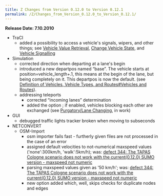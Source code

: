 ```yaml
---
title: Z Changes from Version 0.12.0 to Version 0.12.1
permalink: /Z/Changes_from_Version_0.12.0_to_Version_0.12.1/
---
```


**Release Date: 7.10.2010**

-   TraCI
    -   added a possibility to access a vehicle's signals, wipers, and other things; see [Vehicle Value Retrieval](/TraCI/Vehicle_Value_Retrieval "wikilink"), [Change Vehicle State](/TraCI/Change_Vehicle_State "wikilink"), and [Vehicle Signalling](/TraCI/Vehicle_Signalling "wikilink")
-   Simulation
    -   corrected direction when departing at a lane's begin
    -   introduced a new <span class="inlxml">departpos</span> named “<span class="inlxml">base</span>”. The vehicle starts at position=vehicle_length+.1, this means at the begin of the lane, but being completely on it. This <span class="inlxml">departpos</span> is now the default. (see [Definition of Vehicles, Vehicle Types, and Routes\#Vehicles and Routes](/Definition_of_Vehicles,_Vehicle_Types,_and_Routes#Vehicles_and_Routes "wikilink")).
    -   addressing teleports
        -   corrected “incoming lanes” determination
        -   added the option ; if enabled, vehicles blocking each other are exchanged (see [Purgatory/Lane Changing](/Purgatory/Lane_Changing "wikilink"), in work)
-   GUI
    -   debugged traffic lights tracker broken when moving to subseconds
-   NETCONVERT
    -   OSM-Import
        -   osm importer fails fast - furtherly given files are not processed in the case of an error
        -   assigned default velocities to not-numerical maxspeed values ('none':300km/h, 'walk':5km/h); was: [defect 344: The TAPAS Cologne scenario does not work with the current(0.12.0) SUMO version - maxspeed not numeric](http://apps.sourceforge.net/trac/sumo/ticket/344)
        -   parsing maxspeed values given as '50 km/h'; was: [defect 344: The TAPAS Cologne scenario does not work with the current(0.12.0) SUMO version - maxspeed not numeric](http://apps.sourceforge.net/trac/sumo/ticket/344)
        -   new option added which, well, skips checks for duplicate nodes and edges
